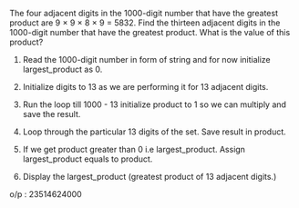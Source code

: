 The four adjacent digits in the 1000-digit number that have the
greatest product are 9 × 9 × 8 × 9 = 5832.
Find the thirteen adjacent digits in the 1000-digit number
that have the greatest product. What is the value of this product?

1. Read the 1000-digit number in form of string and for now initialize largest_product as 0.

2. Initialize digits to 13 as we are performing it for 13 adjacent digits.

3. Run the loop till 1000 - 13 initialize product to 1 so we can multiply and save the result.

4. Loop through the particular 13 digits of the set. Save result in product.

5. If we get product greater than 0 i.e largest_product. Assign largest_product equals to product.

6. Display the largest_product (greatest product of 13 adjacent digits.)

o/p : 23514624000
  
